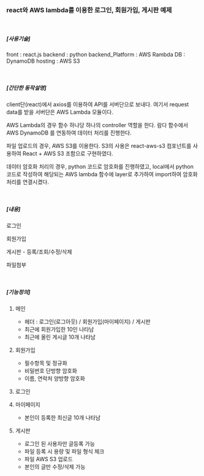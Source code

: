 <br/>

###  react와 AWS lambda를 이용한 로그인, 회원가입, 게시판 예제

<br/>

##### [사용기술]

front : react.js
backend : python
backend_Platform : AWS Rambda
DB : DynamoDB
hosting : AWS S3


<br/>

##### [간단한 동작설명]

client단(react)에서 axios를 이용하여 API를 서버단으로 보내다.
여기서 request data를 받을 서버단은 AWS Lambda 모듈이다.

AWS Lambda의 경우 함수 하나당 하나의 controller 역할을 한다.
람다 함수에서 AWS DynamoDB 를 연동하여 데이터 처리를 진행한다. 

파일 업로드의 경우,  AWS S3를 이용한다. 
S3의 사용은 react-aws-s3 컴포넌트를 사용하여 React + AWS S3 조함으로 구현하였다.

데이터 암호화 처리의 경우, python 코드로 암호화를 진행하였고,
local에서 python 코드로 작성하여 해당되는 AWS lambda 함수에 layer로 추가하여 import하여 암호화처리를 연결시켰다.

<br/>

##### [내용]

로그인

회원가입

게시판 - 등록/조회/수정/삭제

파일첨부

<br/>

##### [기능정의]

1. 메인
    - 헤더 : 로그인(로그아웃) / 회원가입(마이페이지) / 게시판
    - 최근에 회원가입한 10인 나타남
    - 최근에 올린 게시글 10개 나타남


2. 회원가입
    - 필수항목 및 정규화
    - 비밀번호 단방향 암호화
    - 이름, 연락처 양방향 암호화


3. 로그인

4. 마이페이지
    - 본인이 등록한 최신글 10개 나타남

5. 게시판
    - 로그인 된 사용자만 글등록 가능
    - 파일 등록 시 용량 및 파일 형식 체크
    - 파일 AWS S3 업로드
    - 본인의 글만 수정/삭제 가능






